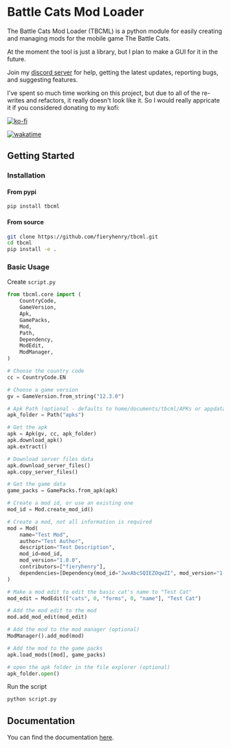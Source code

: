 # Battle Cats Mod Loader

The Battle Cats Mod Loader (TBCML) is a python module for easily creating and managing mods for the mobile game The Battle Cats.

At the moment the tool is just a library, but I plan to make a GUI for it in the future.

Join my [discord server](https://discord.gg/DvmMgvn5ZB) for help, getting the latest updates, reporting bugs, and suggesting features.

I've spent so much time working on this project, but due to all of the re-writes and refactors, it really doesn't look like it. So I would really appricate it if you considered donating to my kofi:

[![ko-fi](https://ko-fi.com/img/githubbutton_sm.svg)](https://ko-fi.com/fieryhenry)

[![wakatime](https://wakatime.com/badge/user/ab1fc9e5-e285-49d1-8dc6-2f2e0198c8f6/project/0350bd63-7366-48f1-8a0d-72dab553a007.svg)](https://wakatime.com/badge/user/ab1fc9e5-e285-49d1-8dc6-2f2e0198c8f6/project/0350bd63-7366-48f1-8a0d-72dab553a007)

## Getting Started

### Installation

#### From pypi

```bash
pip install tbcml
```

#### From source

```bash
git clone https://github.com/fieryhenry/tbcml.git
cd tbcml
pip install -e .
```

### Basic Usage

Create `script.py`

```python
from tbcml.core import (
    CountryCode,
    GameVersion,
    Apk,
    GamePacks,
    Mod,
    Path,
    Dependency,
    ModEdit,
    ModManager,
)

# Choose the country code
cc = CountryCode.EN

# Choose a game version
gv = GameVersion.from_string("12.3.0")

# Apk Path (optional - defaults to home/documents/tbcml/APKs or appdata/tbcml/APKs directory if not specified)
apk_folder = Path("apks")

# Get the apk
apk = Apk(gv, cc, apk_folder)
apk.download_apk()
apk.extract()

# Download server files data
apk.download_server_files()
apk.copy_server_files()

# Get the game data
game_packs = GamePacks.from_apk(apk)

# Create a mod id, or use an existing one
mod_id = Mod.create_mod_id()

# Create a mod, not all information is required
mod = Mod(
    name="Test Mod",
    author="Test Author",
    description="Test Description",
    mod_id=mod_id,
    mod_version="1.0.0",
    contributors=["fieryhenry"],
    dependencies=[Dependency(mod_id="JwxAbcSQIEZOqwZI", mod_version="1.0.0")],
)

# Make a mod edit to edit the basic cat's name to "Test Cat"
mod_edit = ModEdit(["cats", 0, "forms", 0, "name"], "Test Cat")

# Add the mod edit to the mod
mod.add_mod_edit(mod_edit)

# Add the mod to the mod manager (optional)
ModManager().add_mod(mod)

# Add the mod to the game packs
apk.load_mods([mod], game_packs)

# open the apk folder in the file explorer (optional)
apk_folder.open()
```

Run the script

```bash
python script.py
```

## Documentation

You can find the documentation [here](docs/index.md).
